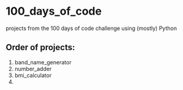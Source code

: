 # 100_days_of_code
projects from the 100 days of code challenge using (mostly) Python

## Order of projects:
1. band_name_generator
2. number_adder
3. bmi_calculator
4. 
